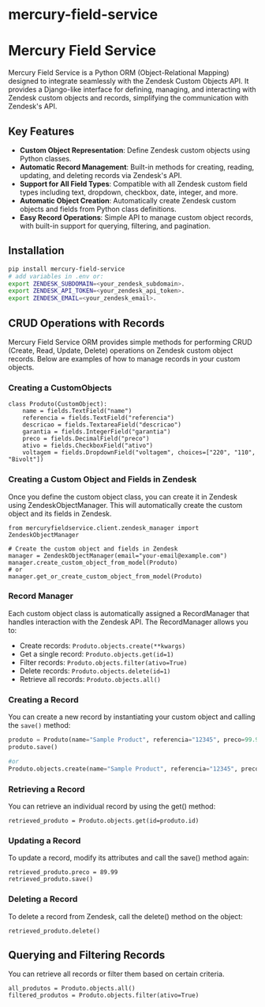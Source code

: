 # mercury-field-service

# Mercury Field Service

Mercury Field Service is a Python ORM (Object-Relational Mapping) designed to integrate seamlessly with the Zendesk Custom Objects API. It provides a Django-like interface for defining, managing, and interacting with Zendesk custom objects and records, simplifying the communication with Zendesk's API.

## Key Features

- **Custom Object Representation**: Define Zendesk custom objects using Python classes.
- **Automatic Record Management**: Built-in methods for creating, reading, updating, and deleting records via Zendesk's API.
- **Support for All Field Types**: Compatible with all Zendesk custom field types including text, dropdown, checkbox, date, integer, and more.
- **Automatic Object Creation**: Automatically create Zendesk custom objects and fields from Python class definitions.
- **Easy Record Operations**: Simple API to manage custom object records, with built-in support for querying, filtering, and pagination.

## Installation

```bash
pip install mercury-field-service
# add variables in .env or:
export ZENDESK_SUBDOMAIN=<your_zendesk_subdomain>.
export ZENDESK_API_TOKEN=<your_zendesk_api_token>.
export ZENDESK_EMAIL=<your_zendesk_email>.
```

## CRUD Operations with Records

Mercury Field Service ORM provides simple methods for performing CRUD (Create, Read, Update, Delete) operations on Zendesk custom object records. Below are examples of how to manage records in your custom objects.


### Creating a CustomObjects
```
class Produto(CustomObject):
    name = fields.TextField("name")
    referencia = fields.TextField("referencia")
    descricao = fields.TextareaField("descricao")
    garantia = fields.IntegerField("garantia")
    preco = fields.DecimalField("preco")
    ativo = fields.CheckboxField("ativo")
    voltagem = fields.DropdownField("voltagem", choices=["220", "110", "Bivolt"])
```

### Creating a Custom Object and Fields in Zendesk

Once you define the custom object class, you can create it in Zendesk using ZendeskObjectManager. This will automatically create the custom object and its fields in Zendesk.

```
from mercuryfieldservice.client.zendesk_manager import ZendeskObjectManager

# Create the custom object and fields in Zendesk
manager = ZendeskObjectManager(email="your-email@example.com")
manager.create_custom_object_from_model(Produto)
# or
manager.get_or_create_custom_object_from_model(Produto)
```
### Record Manager

Each custom object class is automatically assigned a RecordManager that handles interaction with the Zendesk API. The RecordManager allows you to:

- Create records: ```Produto.objects.create(**kwargs)```
- Get a single record: ```Produto.objects.get(id=1)```
- Filter records: ```Produto.objects.filter(ativo=True)```
- Delete records: ```Produto.objects.delete(id=1)```
- Retrieve all records: ```Produto.objects.all()```
  
### Creating a Record

You can create a new record by instantiating your custom object and calling the `save()` method:

```python
produto = Produto(name="Sample Product", referencia="12345", preco=99.99, ativo=True)
produto.save()

#or
Produto.objects.create(name="Sample Product", referencia="12345", preco=99.99, ativo=True)
```
### Retrieving a Record

You can retrieve an individual record by using the get() method:
```
retrieved_produto = Produto.objects.get(id=produto.id)
```
### Updating a Record

To update a record, modify its attributes and call the save() method again:
```
retrieved_produto.preco = 89.99
retrieved_produto.save()
```

### Deleting a Record

To delete a record from Zendesk, call the delete() method on the object:
```
retrieved_produto.delete()
```
## Querying and Filtering Records

You can retrieve all records or filter them based on certain criteria.
```
all_produtos = Produto.objects.all()
filtered_produtos = Produto.objects.filter(ativo=True)
```

